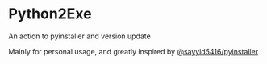 # Python2Exe
An action to pyinstaller and version update

Mainly for personal usage, and greatly inspired by [@sayyid5416/pyinstaller](https://github.com/sayyid5416/pyinstaller)